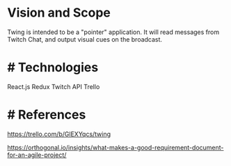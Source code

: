 # Vision and Scope

Twing is intended to be a "pointer" application. It will read messages from Twitch Chat, and output visual cues on the broadcast. 

# # Technologies
React.js
Redux
Twitch API
Trello

# # References
https://trello.com/b/GlEXYqcs/twing

https://orthogonal.io/insights/what-makes-a-good-requirement-document-for-an-agile-project/